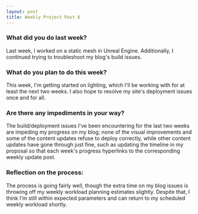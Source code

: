 ```yaml
---
layout: post
title: Weekly Project Post 6
---
```


### What did you do last week?

Last week, I worked on a static mesh in Unreal Engine. Additionally, I continued trying to troubleshoot my blog's build issues.

### What do you plan to do this week?

This week, I'm getting started on lighting, which I'll be working with for at least the next two weeks. I also hope to resolve my site's deployment issues once and for all. 

### Are there any impediments in your way?

The build/deployment issues I've been encountering for the last two weeks are impeding my progress on my blog; none of the visual improvements and some of the content updates refuse to deploy correctly, 
while other content updates have gone through just fine, such as updating the timeline in my proposal so that each week's progress hyperlinks to the corresponding weekly update post. 

### Reflection on the process:

The process is going fairly well, though the extra time on my blog issues is throwing off my weekly workload planning estimates slightly. 
Despite that, I think I'm still within expected parameters and can return to my scheduled weekly workload shortly. 
